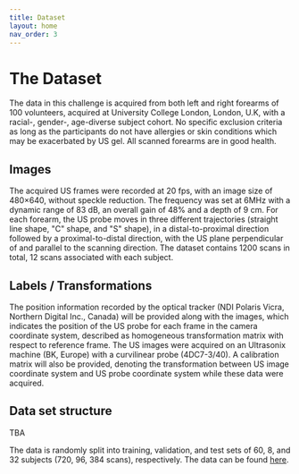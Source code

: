 ```yaml
---
title: Dataset
layout: home
nav_order: 3
---
```


# The Dataset

The data in this challenge is acquired from both left and right forearms of 100 volunteers, acquired at University College London, London, U.K, with a racial-, gender-, age-diverse subject cohort. No specific exclusion criteria as long as the participants do not have allergies or skin conditions which may be exacerbated by US gel. All scanned forearms are in good health. 

## Images

The acquired US frames were recorded at 20 fps, with an image size of 480×640, without speckle reduction. The frequency was set at 6MHz with a dynamic range of 83 dB, an overall gain of 48% and a depth of 9 cm. For each forearm, the US probe moves in three different trajectories (straight line shape, "C" shape, and "S" shape), in a distal-to-proximal direction followed by a proximal-to-distal direction, with the US plane perpendicular of and parallel to the scanning direction. The dataset contains 1200 scans in total, 12 scans associated with each subject.

## Labels / Transformations

The position information recorded by the optical tracker (NDI Polaris Vicra, Northern Digital Inc., Canada) will be provided along with the images, which indicates the position of the US probe for each frame in the camera coordinate system, described as homogeneous transformation matrix with respect to reference frame. The US images were acquired on an Ultrasonix machine (BK, Europe) with a curvilinear probe (4DC7-3/40). A calibration matrix will also be provided, denoting the transformation between US image coordinate system and US probe coordinate system while these data were acquired.

## Data set structure 

TBA

The data is randomly split into training, validation, and test sets of 60, 8, and 32 subjects (720, 96, 384 scans), respectively. The data can be found [here](TBD).
